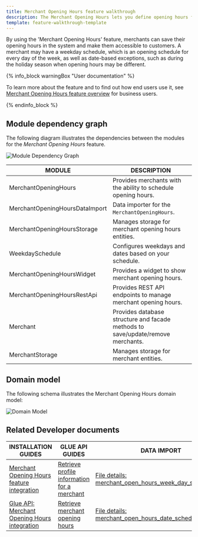 ```yaml
---
title: Merchant Opening Hours feature walkthrough
description: The Merchant Opening Hours lets you define opening hours for a merchant.
template: feature-walkthrough-template
---
```


By using the 'Merchant Opening Hours' feature, merchants can save their opening hours in the system and make them accessible to customers. A merchant may have a weekday schedule, which is an opening schedule for every day of the week, as well as date-based exceptions, such as during the holiday season when opening hours may be different.

{% info_block warningBox "User documentation" %}

To learn more about the feature and to find out how end users use it, see [Merchant Opening Hours feature overview](/docs/marketplace/user/features/{{page.version}}/merchant-opening-hours-feature-overview.html) for business users.

{% endinfo_block %}

## Module dependency graph

The following diagram illustrates the dependencies between the modules for the *Merchant Opening Hours* feature.

![Module Dependency Graph](https://confluence-connect.gliffy.net/embed/image/0b05a957-57a4-4422-9595-5bbe63a6a18b.png?utm_medium=live&utm_source=custom)

| MODULE     | DESCRIPTION                |
|------------|----------------------------|
| MerchantOpeningHours | Provides merchants with the ability to schedule opening hours. |
| MerchantOpeningHoursDataImport | Data importer for the `MerchantOpeningHours`. |
| MerchantOpeningHoursStorage | Manages storage for merchant opening hours entities. |
| WeekdaySchedule | Configures weekdays and dates based on your schedule. |
| MerchantOpeningHoursWidget | Provides a widget to show merchant opening hours. |
| MerchantOpeningHoursRestApi | Provides REST API endpoints to manage merchant opening hours. |
| Merchant | Provides database structure and facade methods to save/update/remove merchants. |
| MerchantStorage | Manages storage for merchant entities. |

## Domain model

The following schema illustrates the Merchant Opening Hours domain model:

![Domain Model](https://confluence-connect.gliffy.net/embed/image/ad57523c-52cd-4733-bfb5-9c43666ae54c.png?utm_medium=live&utm_source=custom)


## Related Developer documents

|INSTALLATION GUIDES  |GLUE API GUIDES  |DATA IMPORT  |
|---------|---------|---------|
| [Merchant Opening Hours feature integration](/docs/marketplace/dev/feature-integration-guides/{{page.version}}/merchant-opening-hours-feature-integration.html)    |[Retrieve profile information for a merchant](/docs/marketplace/dev/glue-api-guides/{{page.version}}/merchants/retrieving-merchants.html#retrieve-a-merchant)        | [File details: merchant_open_hours_week_day_schedule.csv](/docs/marketplace/dev/data-import/{{page.version}}/file-details-merchant-open-hours-week-day-schedule.csv.html)        |
| [Glue API: Merchant Opening Hours integration](/docs/marketplace/dev/feature-integration-guides/{{page.version}}/glue/merchant-opening-hours-feature-integration.html)    |[Retrieve merchant opening hours](/docs/marketplace/dev/glue-api-guides/{{page.version}}/merchants/retrieving-merchant-opening-hours.html)         | [File details: merchant_open_hours_date_schedule.csv](/docs/marketplace/dev/data-import/{{page.version}}/file-details-merchant-open-hours-date-schedule.csv.html)        |
